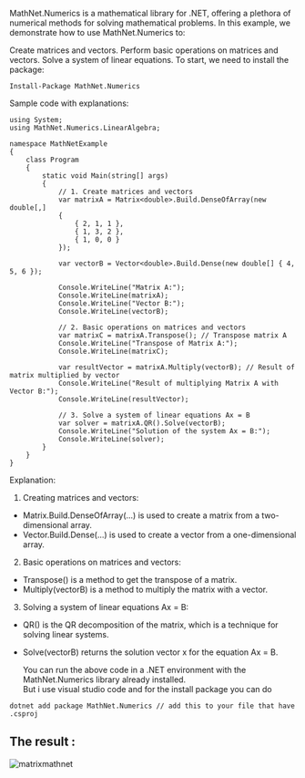 MathNet.Numerics is a mathematical library for .NET, offering a plethora of numerical methods for solving mathematical problems. In this example, we demonstrate how to use MathNet.Numerics to:

Create matrices and vectors.
Perform basic operations on matrices and vectors.
Solve a system of linear equations.
To start, we need to install the package:

```
Install-Package MathNet.Numerics
```

Sample code with explanations:

```
using System;
using MathNet.Numerics.LinearAlgebra;

namespace MathNetExample
{
    class Program
    {
        static void Main(string[] args)
        {
            // 1. Create matrices and vectors
            var matrixA = Matrix<double>.Build.DenseOfArray(new double[,]
            {
                { 2, 1, 1 },
                { 1, 3, 2 },
                { 1, 0, 0 }
            });

            var vectorB = Vector<double>.Build.Dense(new double[] { 4, 5, 6 });

            Console.WriteLine("Matrix A:");
            Console.WriteLine(matrixA);
            Console.WriteLine("Vector B:");
            Console.WriteLine(vectorB);

            // 2. Basic operations on matrices and vectors
            var matrixC = matrixA.Transpose(); // Transpose matrix A
            Console.WriteLine("Transpose of Matrix A:");
            Console.WriteLine(matrixC);

            var resultVector = matrixA.Multiply(vectorB); // Result of matrix multiplied by vector
            Console.WriteLine("Result of multiplying Matrix A with Vector B:");
            Console.WriteLine(resultVector);

            // 3. Solve a system of linear equations Ax = B
            var solver = matrixA.QR().Solve(vectorB);
            Console.WriteLine("Solution of the system Ax = B:");
            Console.WriteLine(solver);
        }
    }
}
```
Explanation:

1. Creating matrices and vectors:
* Matrix<double>.Build.DenseOfArray(...) is used to create a matrix from a two-dimensional array.
* Vector<double>.Build.Dense(...) is used to create a vector from a one-dimensional array.

2. Basic operations on matrices and vectors:
* Transpose() is a method to get the transpose of a matrix.
* Multiply(vectorB) is a method to multiply the matrix with a vector.

3. Solving a system of linear equations Ax = B:
* QR() is the QR decomposition of the matrix, which is a technique for solving linear systems.
* Solve(vectorB) returns the solution vector x for the equation Ax = B.

  You can run the above code in a .NET environment with the MathNet.Numerics library already installed. <br>
  But i use visual studio code and for the install package you can do

```
dotnet add package MathNet.Numerics // add this to your file that have .csproj
```

## The result : <br>
![matrixmathnet](https://github.com/rifqanzalbina/DifferentButSame/assets/124742008/f2e0a336-82cc-41c2-9835-b5bcf83114cb)
